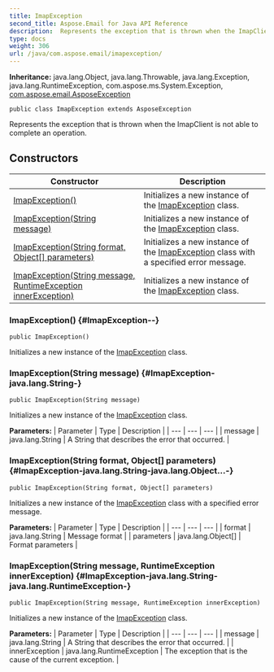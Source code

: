 ```yaml
---
title: ImapException
second_title: Aspose.Email for Java API Reference
description:  Represents the exception that is thrown when the ImapClient is not able to complete an operation.
type: docs
weight: 306
url: /java/com.aspose.email/imapexception/
---
```

**Inheritance:**
java.lang.Object, java.lang.Throwable, java.lang.Exception, java.lang.RuntimeException, com.aspose.ms.System.Exception, [com.aspose.email.AsposeException](../../com.aspose.email/asposeexception)
```
public class ImapException extends AsposeException
```

Represents the exception that is thrown when the ImapClient is not able to complete an operation.
## Constructors

| Constructor | Description |
| --- | --- |
| [ImapException()](#ImapException--) | Initializes a new instance of the [ImapException](../../com.aspose.email/imapexception) class. |
| [ImapException(String message)](#ImapException-java.lang.String-) | Initializes a new instance of the [ImapException](../../com.aspose.email/imapexception) class. |
| [ImapException(String format, Object[] parameters)](#ImapException-java.lang.String-java.lang.Object...-) | Initializes a new instance of the [ImapException](../../com.aspose.email/imapexception) class with a specified error message. |
| [ImapException(String message, RuntimeException innerException)](#ImapException-java.lang.String-java.lang.RuntimeException-) | Initializes a new instance of the [ImapException](../../com.aspose.email/imapexception) class. |
### ImapException() {#ImapException--}
```
public ImapException()
```


Initializes a new instance of the [ImapException](../../com.aspose.email/imapexception) class.

### ImapException(String message) {#ImapException-java.lang.String-}
```
public ImapException(String message)
```


Initializes a new instance of the [ImapException](../../com.aspose.email/imapexception) class.

**Parameters:**
| Parameter | Type | Description |
| --- | --- | --- |
| message | java.lang.String | A String that describes the error that occurred. |

### ImapException(String format, Object[] parameters) {#ImapException-java.lang.String-java.lang.Object...-}
```
public ImapException(String format, Object[] parameters)
```


Initializes a new instance of the [ImapException](../../com.aspose.email/imapexception) class with a specified error message.

**Parameters:**
| Parameter | Type | Description |
| --- | --- | --- |
| format | java.lang.String | Message format |
| parameters | java.lang.Object[] | Format parameters |

### ImapException(String message, RuntimeException innerException) {#ImapException-java.lang.String-java.lang.RuntimeException-}
```
public ImapException(String message, RuntimeException innerException)
```


Initializes a new instance of the [ImapException](../../com.aspose.email/imapexception) class.

**Parameters:**
| Parameter | Type | Description |
| --- | --- | --- |
| message | java.lang.String | A String that describes the error that occurred. |
| innerException | java.lang.RuntimeException | The exception that is the cause of the current exception. |

